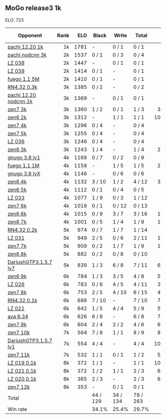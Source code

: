 ## MoGo release3 1k ##

ELO: 723

Opponent | Rank | ELO | Black | Write | Total | Win rate
---------|-----:|----:|-------|-------|-------|-------:
[pachi 12.20 1k](pachi%2012.20%201k.md) | 1k | 1781 | - | 0 / 1 | 0 / 1 | 0.0%
[pachi nodcnn 3k](pachi%20nodcnn%203k.md) | 2k | 1537 | 0 / 1 | 0 / 3 | 0 / 4 | 0.0%
[LZ 038](LZ%20038.md) | 2k | 1447 | - | 0 / 1 | 0 / 1 | 0.0%
[LZ 039](LZ%20039.md) | 2k | 1414 | 0 / 1 | - | 0 / 1 | 0.0%
[fuego 1.1 5M](fuego%201.1%205M.md) | 2k | 1410 | 0 / 1 | - | 0 / 1 | 0.0%
[RN4.32 0.3k](RN4.32%200.3k.md) | 3k | 1385 | 0 / 2 | - | 0 / 2 | 0.0%
[pachi 12.20 nodcnn 1k](pachi%2012.20%20nodcnn%201k.md) | 3k | 1369 | - | 0 / 1 | 0 / 1 | 0.0%
[zen7 3k](zen7%203k.md) | 3k | 1360 | 1 / 2 | 0 / 1 | 1 / 3 | 33.3%
[zen6 2k](zen6%202k.md) | 3k | 1312 | - | 1 / 1 | 1 / 1 | 100.0%
[zen7 4k](zen7%204k.md) | 3k | 1296 | 0 / 4 | - | 0 / 4 | 0.0%
[zen7 5k](zen7%205k.md) | 3k | 1255 | 0 / 4 | - | 0 / 4 | 0.0%
[LZ 036](LZ%20036.md) | 3k | 1246 | 0 / 4 | - | 0 / 4 | 0.0%
[zen6 3k](zen6%203k.md) | 3k | 1243 | 1 / 4 | - | 1 / 4 | 25.0%
[gnugo 3.8 lv1](gnugo%203.8%20lv1.md) | 4k | 1168 | 0 / 7 | 0 / 2 | 0 / 9 | 0.0%
[fuego 1.1 1M](fuego%201.1%201M.md) | 4k | 1158 | - | 1 / 5 | 1 / 5 | 20.0%
[gnugo 3.8 lvX](gnugo%203.8%20lvX.md) | 4k | 1146 | - | 0 / 6 | 0 / 6 | 0.0%
[zen6 4k](zen6%204k.md) | 4k | 1132 | 3 / 10 | 1 / 2 | 4 / 12 | 33.3%
[zen6 5k](zen6%205k.md) | 4k | 1112 | 0 / 1 | 0 / 4 | 0 / 5 | 0.0%
[LZ 033](LZ%20033.md) | 4k | 1077 | 1 / 9 | 0 / 3 | 1 / 12 | 8.3%
[zen7 6k](zen7%206k.md) | 4k | 1018 | 0 / 1 | 0 / 12 | 0 / 13 | 0.0%
[zen6 6k](zen6%206k.md) | 4k | 1015 | 0 / 9 | 3 / 7 | 3 / 16 | 18.8%
[zen6 7k](zen6%207k.md) | 4k | 1001 | 0 / 5 | 1 / 4 | 1 / 9 | 11.1%
[RN4.32 0.2k](RN4.32%200.2k.md) | 5k | 974 | 0 / 7 | 1 / 7 | 1 / 14 | 7.1%
[LZ 031](LZ%20031.md) | 5k | 949 | 2 / 5 | 0 / 6 | 2 / 11 | 18.2%
[zen7 7k](zen7%207k.md) | 5k | 909 | 0 / 2 | 1 / 7 | 1 / 9 | 11.1%
[zen6 8k](zen6%208k.md) | 5k | 882 | 0 / 2 | 0 / 8 | 0 / 10 | 0.0%
[DariushGTP3.1.5.7 lv7](DariushGTP3.1.5.7%20lv7.md) | 5k | 839 | 1 / 3 | 6 / 8 | 7 / 11 | 63.6%
[zen6 9k](zen6%209k.md) | 6k | 784 | 1 / 3 | 3 / 5 | 4 / 8 | 50.0%
[LZ 026](LZ%20026.md) | 6k | 783 | 0 / 6 | 4 / 5 | 4 / 11 | 36.4%
[zen7 8k](zen7%208k.md) | 6k | 753 | 2 / 5 | 4 / 10 | 6 / 15 | 40.0%
[RN4.32 0.1k](RN4.32%200.1k.md) | 6k | 688 | 7 / 10 | - | 7 / 10 | 70.0%
[LZ 021](LZ%20021.md) | 6k | 642 | 1 / 5 | 4 / 4 | 5 / 9 | 55.6%
[aya 6.34](aya%206.34.md) | 6k | 626 | 6 / 8 | - | 6 / 8 | 75.0%
[zen7 9k](zen7%209k.md) | 6k | 604 | 2 / 4 | 2 / 2 | 4 / 6 | 66.7%
[zen7 10k](zen7%2010k.md) | 7k | 564 | 7 / 8 | 1 / 1 | 8 / 9 | 88.9%
[DariushGTP3.1.5.7 lv1](DariushGTP3.1.5.7%20lv1.md) | 7k | 554 | 4 / 4 | - | 4 / 4 | 100.0%
[zen7 11k](zen7%2011k.md) | 7k | 532 | 1 / 1 | 0 / 1 | 1 / 2 | 50.0%
[LZ 019 0.1k](LZ%20019%200.1k.md) | 8k | 372 | 1 / 1 | - | 1 / 1 | 100.0%
[LZ 021 0.1k](LZ%20021%200.1k.md) | 8k | 372 | 1 / 2 | 1 / 1 | 2 / 3 | 66.7%
[LZ 020 0.1k](LZ%20020%200.1k.md) | 8k | 365 | 2 / 3 | - | 2 / 3 | 66.7%
[zen7 12k](zen7%2012k.md) | 8k | 353 | - | 0 / 1 | 0 / 1 | 0.0%
Total | | | 44 / 129 | 34 / 134 | 78 / 263 | 
Win rate| | | 34.1% | 25.4% | 29.7% | 
